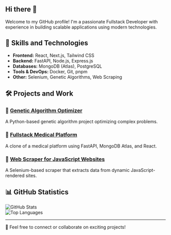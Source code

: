 ## Hi there 👋

<!--
**aghogho-dev/aghogho-dev** is a ✨ _special_ ✨ repository because its `README.md` (this file) appears on your GitHub profile.

Here are some ideas to get you started:

- 🔭 I’m currently working on ...
- 🌱 I’m currently learning ...
- 👯 I’m looking to collaborate on ...
- 🤔 I’m looking for help with ...
- 💬 Ask me about ...
- 📫 How to reach me: ...
- 😄 Pronouns: ...
- ⚡ Fun fact: ...
-->

Welcome to my GitHub profile! I'm a passionate Fullstack Developer with experience in building scalable applications using modern technologies.

## 🚀 Skills and Technologies
- **Frontend:** React, Next.js, Tailwind CSS  
- **Backend:** FastAPI, Node.js, Express.js  
- **Databases:** MongoDB (Atlas), PostgreSQL  
- **Tools & DevOps:** Docker, Git, pnpm  
- **Other:** Selenium, Genetic Algorithms, Web Scraping  

## 🛠️ Projects and Work
### 🔹 [Genetic Algorithm Optimizer](https://github.com/your-username/genetic-algorithm)
A Python-based genetic algorithm project optimizing complex problems.

### 🔹 [Fullstack Medical Platform](https://github.com/your-username/billimd-clone)
A clone of a medical platform using FastAPI, MongoDB Atlas, and React.

### 🔹 [Web Scraper for JavaScript Websites](https://github.com/your-username/web-scraper)
A Selenium-based scraper that extracts data from dynamic JavaScript-rendered sites.

## 📊 GitHub Statistics
![GitHub Stats](https://github-readme-stats.vercel.app/api?username=your-username&show_icons=true&theme=radical)  
![Top Languages](https://github-readme-stats.vercel.app/api/top-langs/?username=your-username&layout=compact&theme=radical)

---

💬 Feel free to connect or collaborate on exciting projects!
